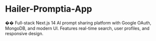 # Hailer-Promptia-App
�� Full-stack Next.js 14 AI prompt sharing platform with Google OAuth, MongoDB, and modern UI. Features real-time search, user profiles, and responsive design.
